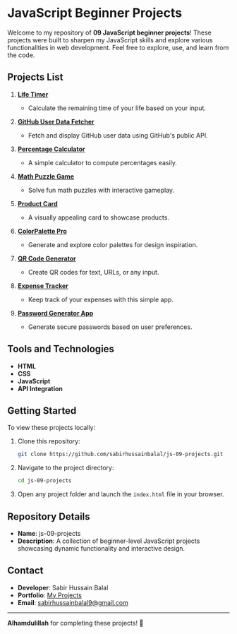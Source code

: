 # JavaScript Beginner Projects

Welcome to my repository of **09 JavaScript beginner projects**! These projects were built to sharpen my JavaScript skills and explore various functionalities in web development. Feel free to explore, use, and learn from the code.

## Projects List

1. **[Life Timer](projects/pro1/index.html)**

   - Calculate the remaining time of your life based on your input.

2. **[GitHub User Data Fetcher](projects/pro2/index.html)**

   - Fetch and display GitHub user data using GitHub's public API.

3. **[Percentage Calculator](projects/pro3/index.html)**

   - A simple calculator to compute percentages easily.

4. **[Math Puzzle Game](projects/pro4/index.html)**

   - Solve fun math puzzles with interactive gameplay.

5. **[Product Card](projects/pro5/index.html)**

   - A visually appealing card to showcase products.

6. **[ColorPalette Pro](projects/pro6/index.html)**

   - Generate and explore color palettes for design inspiration.

7. **[QR Code Generator](projects/pro7/index.html)**

   - Create QR codes for text, URLs, or any input.

8. **[Expense Tracker](projects/pro8/index.html)**

   - Keep track of your expenses with this simple app.

9. **[Password Generator App](projects/pro9/index.html)**
   - Generate secure passwords based on user preferences.

## Tools and Technologies

- **HTML**
- **CSS**
- **JavaScript**
- **API Integration**

## Getting Started

To view these projects locally:

1. Clone this repository:

   ```bash
   git clone https://github.com/sabirhussainbalal/js-09-projects.git
   ```

2. Navigate to the project directory:

   ```bash
   cd js-09-projects
   ```

3. Open any project folder and launch the `index.html` file in your browser.

## Repository Details

- **Name**: js-09-projects
- **Description**: A collection of beginner-level JavaScript projects showcasing dynamic functionality and interactive design.

## Contact

- **Developer**: Sabir Hussain Balal
- **Portfolio**: [My Projects](https://github.com/sabirhussainbalal)
- **Email**: sabirhussainbalal9@gmail.com

---

**Alhamdulillah** for completing these projects! 🎉
